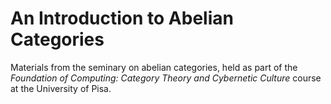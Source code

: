 # An Introduction to Abelian Categories

Materials from the seminary on abelian categories, held as part of the *Foundation of Computing: Category Theory and Cybernetic Culture* course at the University of Pisa.
